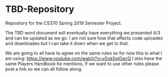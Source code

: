 # TBD-Repository
Repository for the CS370 Spring 2019 Semester Project.

The TBD word document will eventually have everything we presented 4/3 and can be updated as we go. I am not sure how that affects code uploades and downloades but I can take it down when we get to that. 

We are going to all have to agree on the same rules so for now this is what I am using:
https://www.youtube.com/watch?v=vGyk5piGwrQ
I also have the same Players Handbook he mentions, if we want to use other rules please post a link so we can all follow along.
